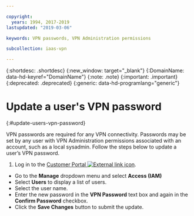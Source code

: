 ```yaml
---

copyright:
  years: 1994, 2017-2019
lastupdated: "2019-03-06"

keywords: VPN passwords, VPN Administration permissions

subcollection: iaas-vpn

---
```



{:shortdesc: .shortdesc}
{:new_window: target="_blank"}
{:DomainName: data-hd-keyref="DomainName"}
{:note: .note}
{:important: .important}
{:deprecated: .deprecated}
{:generic: data-hd-programlang="generic"}

# Update a user's VPN password
{:#update-users-vpn-password}

VPN passwords are required for any VPN connectivity. Passwords may be set by any user with VPN Administration permissions associated with an account, such as a local sysadmin. Follow the steps below to update a user’s VPN password.

1. Log in to the [Customer Portal ![External link icon](../../icons/launch-glyph.svg "External link icon")](https://{DomainName}/).
* Go to the **Manage** dropdown menu and select **Access (IAM)**
* Select **Users** to display a list of users.
* Select the user name.
* Enter the new password in the **VPN Password** text box and again in the **Confirm Password** checkbox.
* Click the **Save Changes** button to submit the update.

